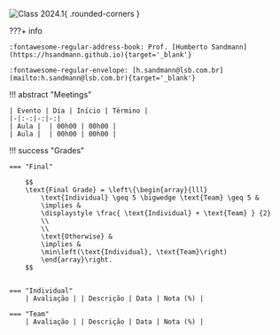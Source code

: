 ![Class 2024.1](../assets/images/2024.1/2024.1.jpg){ .rounded-corners }

???+ info

    :fontawesome-regular-address-book: Prof. [Humberto Sandmann](https://hsandmann.github.io){target='_blank'}

    :fontawesome-regular-envelope: [h.sandmann@lsb.com.br](mailto:h.sandmann@lsb.com.br){target='_blank'}


!!! abstract "Meetings"

    | Evento | Dia | Início | Término |
    |-|:-:|-:|-:|
    | Aula |  | 00h00 | 00h00 |
    | Aula |  | 00h00 | 00h00 |


!!! success "Grades"

    === "Final"

        $$
        \text{Final Grade} = \left\{\begin{array}{lll}
            \text{Individual} \geq 5 \bigwedge \text{Team} \geq 5 &
            \implies &
            \displaystyle \frac{ \text{Individual} + \text{Team} } {2}
            \\
            \\
            \text{Otherwise} &
            \implies &
            \min\left(\text{Individual}, \text{Team}\right)
            \end{array}\right.
        $$


    === "Individual"
        | Avaliação | | Descrição | Data | Nota (%) |

    === "Team"
        | Avaliação | | Descrição | Data | Nota (%) |

